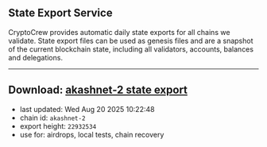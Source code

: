 ## State Export Service
CryptoCrew provides automatic daily state exports for all chains we validate. State export files can be used as genesis files and are a snapshot of the current blockchain state, including all validators, accounts, balances and delegations.

---
**Download: [akashnet-2 state export](https://dl-eu2.ccvalidators.com/SERVICE/akash/akashnet-2_export_22932534.json)**
---

- last updated: Wed Aug 20 2025 10:22:48
- chain id: `akashnet-2`
- export height: `22932534`
- use for: airdrops, local tests, chain recovery
